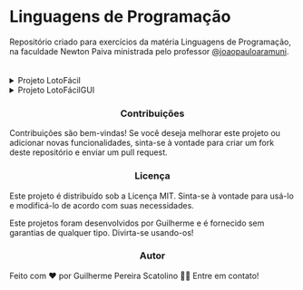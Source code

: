 # Linguagens de Programação

Repositório criado para exercícios da matéria Linguagens de Programação,  
na faculdade Newton Paiva ministrada pelo professor [@joaopauloaramuni](https://github.com/joaopauloaramuni).  
ㅤ  
<details>
<summary>Projeto LotoFácil</summary>
<h2 align="center">Projeto LotoFácil</h2>
<p>
<p>Este é um projeto de sorteio de números, letras e opção Par ou Ímpar, chamado LotoFácil criado no Visual Studio Code v1.87.2, utilizando as bibliotecas "java.util.Random" e "java.util.Scanner". O funcionamento do sistema é através do terminal, onde os jogadores podem interagir digitando e lendo dados.</p>

<h2 align="center">Funcionalidades</h2>
<p>
<p>O projeto LotoFácil oferece as seguintes funcionalidades:

Sorteio de Números: Gera um número aleatório no intervalo de 0 a 100.

Sorteio de Letras: Gera uma letra aleatória de A a Z.

Opção Par ou Ímpar: Permite ao usuário escolher entre "Par" ou "Ímpar" e gera um resultado aleatório para a escolha feita.</p>

<h2 align="center">Pré Requisitos</h2>
<p>
  
<p>Certifique-se de que você tenha o seguinte instalado no seu ambiente de desenvolvimento:</p>

<h3 align="center">
    <a href="https://www.oracle.com/br/java/technologies/downloads/">🔗 Java JDK 22</a>
</h3>
<p align="center">🚀 Um conjunto de utilitários que permitem criar sistemas de software para a plataforma Java</p>

<h3 align="center">
    <a href="https://code.visualstudio.com">🔗 Visual Studio Code</a>
</h3>
<p align="center">💻 O Visual Studio Code é um editor de código-fonte desenvolvido pela Microsoft.</p>

<h2 align="center">Executar o Projeto</h2>
<p>

Antes de começar, você vai precisar ter instalado em sua máquina a seguinte ferramenta:
[JDK22](https://www.oracle.com/br/java/technologies/downloads/), além disto é bom ter um editor para trabalhar com o código como [VSCode](https://code.visualstudio.com/).

<h3 align="center">Passo a Passo</h3>

<p>• Abra o seu editor para trabalhar com o código e clone ou importe o projeto.</p>
<p>• Vá para a pasta ProjetoLoto\src\main\java\loto</p>
<p>• Abra o LotoFacil.java</p>
<p>• Rode o projeto no Terminal do seu editor.
<p>• Pronto! Agora escolha a opção desejada.</p>

<h3 align="center">Demonstração</h3>

https://github.com/ScatolinoGui/Linguagens-de-Programacao/assets/164931554/184f1f1d-9993-4745-8b0c-60f30f04d130

</details>
<details>
<summary>Projeto LotoFácilGUI</summary>
<h2 align="center">Projeto LotoFácil</h2>
<p>
<p>Este é um projeto de sorteio de números, letras e opção Par ou Ímpar, chamado LotoFácilGUI criado no IntelliJ IDEA v2024.1, utilizando as bibliotecas "java.util.Random" "java.swing*" e "java.awt.*", o funcionamento do sistema é através próprio IntelliJ, ou em qualquer outra IDE com o Java JDK integrado, sendo necessário apenas rodar o projeto pela própria IDE, onde os jogadores podem interagir digitando e lendo dados.</p>

<h2 align="center">Funcionalidades</h2>
<p>
<p>O projeto LotoFácil oferece as seguintes funcionalidades:

Sorteio de Números: Gera um número aleatório no intervalo de 0 a 100.

Sorteio de Letras: Gera uma letra aleatória de A a Z.

Opção Par ou Ímpar: Permite ao usuário escolher entre "Par" ou "Ímpar" e gera um resultado aleatório para a escolha feita.</p>

<h2 align="center">Pré Requisitos</h2>
<p>

<p>Certifique-se de que você tenha o seguinte instalado no seu ambiente de desenvolvimento:</p>

<h3 align="center">
    <a href="https://www.oracle.com/br/java/technologies/downloads/">🔗 Java JDK 22</a>
</h3>
<p align="center">🚀 Um conjunto de utilitários que permitem criar sistemas de software para a plataforma Java</p>

<h3 align="center">
    <a href="https://www.jetbrains.com/pt-br/idea/">🔗 IntelliJ IDEA</a>
</h3>
<p align="center">💻 IntelliJ IDEA é um ambiente de desenvolvimento integrado escrito em Java para o desenvolvimento de software de computador.</p>

<h2 align="center">Executar o Projeto</h2>
<p>

Antes de começar, você vai precisar ter instalado em sua máquina a seguinte ferramenta:
[JDK22](https://www.oracle.com/br/java/technologies/downloads/), além disto é bom ter um editor para trabalhar com o código e criar a Interface Gráfica, como o [IntelliJ IDEA](https://www.jetbrains.com/pt-br/idea/) que possui o [Swing UI Designer](https://www.jetbrains.com/help/idea/gui-designer-basics.html).

<h3 align="center">Passo a Passo</h3>

<p>• Abra o seu editor para trabalhar com o código e clone ou importe o projeto.</p>
<p>• Vá para a pasta ProjetoLoto\src\main\java\loto</p>
<p>• Abra o LotoFacilGUI.java</p>
<p>• Rode o projeto em seu editor.
<p>• Pronto! Agora escolha a opção desejada.</p>

<h3 align="center">Demonstração</h3>

https://github.com/ScatolinoGui/Linguagens-de-Programacao/assets/164931554/9471caf5-881f-44ea-8880-fa5348b231b4

</details>

<h3 align="center">Contribuições</h3>

<p>Contribuições são bem-vindas! Se você deseja melhorar este projeto ou adicionar novas funcionalidades, sinta-se à vontade para criar um fork deste repositório e enviar um pull request.</p>

<h3 align="center">Licença</h3>
<p>Este projeto é distribuído sob a Licença MIT. Sinta-se à vontade para usá-lo e modificá-lo de acordo com suas necessidades.</p>

Este projetos foram desenvolvidos por Guilherme e é fornecido sem garantias de qualquer tipo. Divirta-se usando-os!
</p>

<h3 align="center">Autor</h3>

Feito com ❤️ por Guilherme Pereira Scatolino 👋🏽 Entre em contato!
